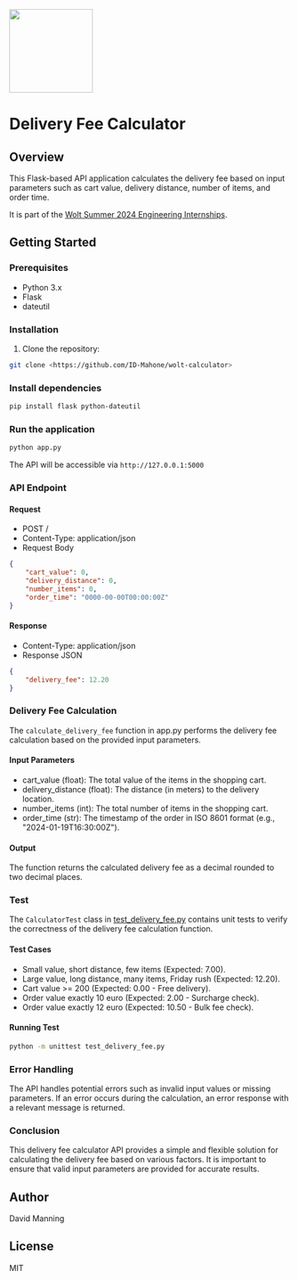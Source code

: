 <img src="./.github/logo-wolt.png" width="150" />

# Delivery Fee Calculator

## Overview

This Flask-based API application calculates the delivery fee based on input parameters such as cart value, 
delivery distance, number of items, and order time.

It is part of the [Wolt Summer 2024 Engineering Internships](https://github.com/woltapp/engineering-internship-2024).

## Getting Started

### Prerequisites

- Python 3.x
- Flask
- dateutil

### Installation

1. Clone the repository:

```bash
git clone <https://github.com/ID-Mahone/wolt-calculator>
```

### Install dependencies

```bash
pip install flask python-dateutil
```

### Run the application

```bash
python app.py
```

The API will be accessible via `http://127.0.0.1:5000`

### API Endpoint

#### Request

- POST /
- Content-Type: application/json
- Request Body
```json
{
    "cart_value": 0,
    "delivery_distance": 0,
    "number_items": 0,
    "order_time": "0000-00-00T00:00:00Z"
}
```

#### Response
- Content-Type: application/json
- Response JSON
```json
{
    "delivery_fee": 12.20
}
```

### Delivery Fee Calculation 

The `calculate_delivery_fee` function in app.py performs the delivery fee calculation based on the provided input parameters.

#### Input Parameters

- cart_value (float): The total value of the items in the shopping cart.
- delivery_distance (float): The distance (in meters) to the delivery location.
- number_items (int): The total number of items in the shopping cart.
- order_time (str): The timestamp of the order in ISO 8601 format (e.g., "2024-01-19T16:30:00Z").

#### Output

The function returns the calculated delivery fee as a decimal rounded to two decimal places.

### Test

The `CalculatorTest` class in [test_delivery_fee.py](./test_delivery_fee.py) contains unit tests to verify the correctness 
of the delivery fee calculation function.

#### Test Cases

- Small value, short distance, few items (Expected: 7.00).
- Large value, long distance, many items, Friday rush (Expected: 12.20).
- Cart value >= 200 (Expected: 0.00 - Free delivery).
- Order value exactly 10 euro (Expected: 2.00 - Surcharge check).
- Order value exactly 12 euro (Expected: 10.50 - Bulk fee check).

#### Running Test

```bash
python -m unittest test_delivery_fee.py
```

### Error Handling

The API handles potential errors such as invalid input values or missing parameters. If an error occurs during the calculation, an error response with a relevant message is returned.

### Conclusion

This delivery fee calculator API provides a simple and flexible solution for calculating the delivery fee based on various factors. It is important to ensure that valid input parameters are provided for accurate results.

## Author

David Manning

## License

MIT